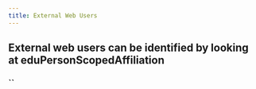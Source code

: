 ```yaml
---
title: External Web Users
---
```


## External web users can be identified by looking at eduPersonScopedAffiliation

### ``

